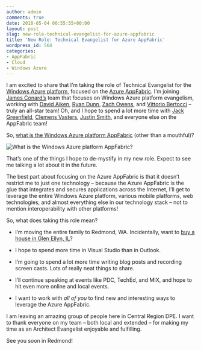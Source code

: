 ```yaml
---
author: admin
comments: true
date: 2010-05-04 00:55:55+00:00
layout: post
slug: new-role-technical-evangelist-for-azure-appfabric
title: 'New Role: Technical Evangelist for Azure AppFabric'
wordpress_id: 564
categories:
- AppFabric
- Cloud
- Windows Azure
---
```


I am excited to share that I’m taking the role of Technical Evangelist for the [Windows Azure platform](http://www.azure.com/), focused on the [Azure AppFabric](http://www.microsoft.com/windowsazure/appfabric/). I’m joining [James Conard’s](http://blogs.msdn.com/jamescon/default.aspx) team that focuses on Windows Azure platform evangelism, working with [David Aiken](http://www.davidaiken.com/), [Ryan Dunn](http://dunnry.com/blog/), [Zach Owens](http://english.zachskylesowens.net/), and [Vittorio Bertocci](http://blogs.msdn.com/vbertocci/) – truly an all-star team! Oh, and I hope to spend a lot more time with [Jack Greenfield](http://blogs.msdn.com/jackgr/), [Clemens Vasters](http://blogs.msdn.com/clemensv/), [Justin Smith](http://blogs.msdn.com/justinjsmith/), and everyone else on the AppFabric team!

 

So, [what is the Windows Azure platform AppFabric](http://www.microsoft.com/windowsazure/videoPlayerPopup.aspx?w=720&h=480&vid=NetServices_720x480_FINAL_101609.wmv) (other than a mouthful)?

 

![What is the Windows Azure platform AppFabric?](https://wadewegner.blob.core.windows.net/wordpress/2010/05/image.png)


That’s one of the things I hope to de-mystify in my new role. Expect to see me talking a lot about it in the future.

 

The best part about focusing on the Azure AppFabric is that it doesn’t restrict me to just one technology – because the Azure AppFabric is the glue that integrates and secures applications across the Internet, I’ll get to leverage the entire Windows Azure platform, various mobile platforms, web technologies, and almost everything else in our technology stack – not to mention interoperability with other platforms!

 

So, what does taking this role mean?

 

  
  * I’m moving the entire family to Redmond, WA. Incidentally, want to [buy a house in Glen Ellyn, IL](http://bit.ly/bBD7fB)? 
   
  * I hope to spend more time in Visual Studio than in Outlook. 
   
  * I’m going to spend a lot more time writing blog posts and recording screen casts. Lots of really neat things to share. 
   
  * I’ll continue speaking at events like PDC, TechEd, and MIX, and hope to hit even more online and local events. 
   
  * I want to work with _all of you_ to find new and interesting ways to leverage the Azure AppFabric. 
 

I am leaving an amazing group of people here in Central Region DPE. I want to thank everyone on my team – both local and extended – for making my time as an Architect Evangelist enjoyable and fulfilling.

 

See you soon in Redmond!
